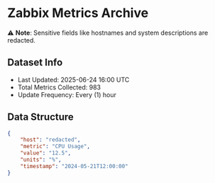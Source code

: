 # Zabbix Metrics Archive

⚠️ **Note**: Sensitive fields like hostnames and system descriptions are redacted.

## Dataset Info
- Last Updated: 2025-06-24 16:00 UTC
- Total Metrics Collected: 983
- Update Frequency: Every (1) hour

## Data Structure
```json
{
    "host": "redacted",
    "metric": "CPU Usage",
    "value": "12.5",
    "units": "%",
    "timestamp": "2024-05-21T12:00:00"
}
```
